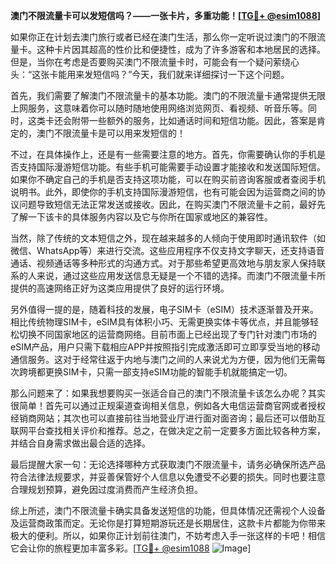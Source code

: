 **澳门不限流量卡可以发短信吗？——一张卡片，多重功能！[[TG💪+ @esim1088](https://t.me/s/esim1088)]**

如果你正在计划去澳门旅行或者已经在澳门生活，那么你一定听说过澳门的不限流量卡。这种卡片因其超高的性价比和便捷性，成为了许多游客和本地居民的选择。但是，当你在考虑是否要购买澳门不限流量卡时，可能会有一个疑问萦绕心头：“这张卡能用来发短信吗？”今天，我们就来详细探讨一下这个问题。

首先，我们需要了解澳门不限流量卡的基本功能。澳门的不限流量卡通常提供无限上网服务，这意味着你可以随时随地使用网络浏览网页、看视频、听音乐等。同时，这类卡还会附带一些额外的服务，比如通话时间和短信功能。因此，答案是肯定的，澳门不限流量卡是可以用来发短信的！

不过，在具体操作上，还是有一些需要注意的地方。首先，你需要确认你的手机是否支持国际漫游短信功能。有些手机可能需要手动设置才能接收和发送国际短信。如果你不确定自己的手机是否支持这项功能，可以在购买前咨询客服或者查阅手机说明书。此外，即使你的手机支持国际漫游短信，也有可能会因为运营商之间的协议问题导致短信无法正常发送或接收。因此，在购买澳门不限流量卡之前，最好先了解一下该卡的具体服务内容以及它与你所在国家或地区的兼容性。

当然，除了传统的文本短信之外，现在越来越多的人倾向于使用即时通讯软件（如微信、WhatsApp等）来进行交流。这些应用程序不仅支持文字聊天，还支持语音通话、视频通话等多种形式的沟通方式。对于那些希望更高效地与朋友家人保持联系的人来说，通过这些应用发送信息无疑是一个不错的选择。而澳门不限流量卡所提供的高速网络正好为这类应用提供了良好的运行环境。

另外值得一提的是，随着科技的发展，电子SIM卡（eSIM）技术逐渐普及开来。相比传统物理SIM卡，eSIM具有体积小巧、无需更换实体卡等优点，并且能够轻松切换不同国家地区的运营商网络。目前市面上已经出现了专门针对澳门市场的eSIM产品，用户只需下载相应APP并按照指引完成激活即可立即享受当地的移动通信服务。这对于经常往返于内地与澳门之间的人来说尤为方便，因为他们无需每次跨境都更换SIM卡，只需一部支持eSIM功能的智能手机就能搞定一切。

那么问题来了：如果我想要购买一张适合自己的澳门不限流量卡该怎么办呢？其实很简单！首先可以通过正规渠道查询相关信息，例如各大电信运营商官网或者授权经销商网站；其次也可以直接前往当地营业厅进行面对面咨询；最后还可以借助互联网平台查找相关评价和推荐。总之，在做决定之前一定要多方面比较各种方案，并结合自身需求做出最合适的选择。

最后提醒大家一句：无论选择哪种方式获取澳门不限流量卡，请务必确保所选产品符合法律法规要求，并妥善保管好个人信息以免遭受不必要的损失。同时也要注意合理规划预算，避免因过度消费而产生经济负担。

综上所述，澳门不限流量卡确实具备发送短信的功能，但具体情况还需视个人设备及运营商政策而定。无论你是打算短期游玩还是长期居住，这款卡片都能为你带来极大的便利。所以，如果你正计划前往澳门，不妨考虑入手一张这样的卡吧！相信它会让你的旅程更加丰富多彩。[[TG💪+ @esim1088](https://t.me/s/esim1088) ![Image](https://i.postimg.cc/4NQfJmqS/Snipaste-2025-05-13-00-14-12.png)]